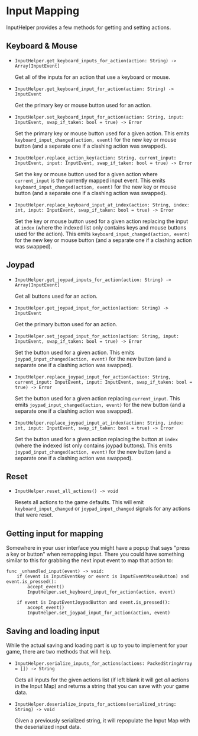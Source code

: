 # Input Mapping

InputHelper provides a few methods for getting and setting actions.

## Keyboard & Mouse

- `InputHelper.get_keyboard_inputs_for_action(action: String) -> Array[InputEvent]`

  Get all of the inputs for an action that use a keyboard or mouse.

- `InputHelper.get_keyboard_input_for_action(action: String) -> InputEvent`

  Get the primary key or mouse button used for an action.

- `InputHelper.set_keyboard_input_for_action(action: String, input: InputEvent, swap_if_taken: bool = true) -> Error`

  Set the primary key or mouse button used for a given action. This emits `keyboard_input_changed(action, event)` for the new key or mouse button (and a separate one if a clashing action was swapped).

- `InputHelper.replace_action_key(action: String, current_input: InputEvent, input: InputEvent, swap_if_taken: bool = true) -> Error`

  Set the key or mouse button used for a given action where `current_input` is the currently mapped input event. This emits `keyboard_input_changed(action, event)` for the new key or mouse button (and a separate one if a clashing action was swapped).

- `InputHelper.replace_keyboard_input_at_index(action: String, index: int, input: InputEvent, swap_if_taken: bool = true) -> Error`

  Set the key or mouse button used for a given action replacing the input at `index` (where the indexed list only contains keys and mouse buttons used for the action). This emits `keyboard_input_changed(action, event)` for the new key or mouse button (and a separate one if a clashing action was swapped).

## Joypad

- `InputHelper.get_joypad_inputs_for_action(action: String) -> Array[InputEvent]`

  Get all buttons used for an action.

- `InputHelper.get_joypad_input_for_action(action: String) -> InputEvent`

  Get the primary button used for an action.

- `InputHelper.set_joypad_input_for_action(action: String, input: InputEvent, swap_if_taken: bool = true) -> Error`

  Set the button used for a given action. This emits `joypad_input_changed(action, event)` for the new button (and a separate one if a clashing action was swapped).

- `InputHelper.replace_joypad_input_for_action(action: String, current_input: InputEvent, input: InputEvent, swap_if_taken: bool = true) -> Error`

  Set the button used for a given action replacing `current_input`. This emits `joypad_input_changed(action, event)` for the new button (and a separate one if a clashing action was swapped).

- `InputHelper.replace_joypad_input_at_index(action: String, index: int, input: InputEvent, swap_if_taken: bool = true) -> Error`

  Set the button used for a given action replacing the button at `index` (where the indexed list only contains joypad buttons). This emits `joypad_input_changed(action, event)` for the new button (and a separate one if a clashing action was swapped).

## Reset

- `InputHelper.reset_all_actions() -> void`

  Resets all actions to the game defaults. This will emit `keyboard_input_changed` or `joypad_input_changed` signals for any actions that were reset.

## Getting input for mapping

Somewhere in your user interface you might have a popup that says "press a key or button" when remapping input. There you could have something similar to this for grabbing the next input event to map that action to:

```gdscript
func _unhandled_input(event) -> void:
	if (event is InputEventKey or event is InputEventMouseButton) and event.is_pressed():
		accept_event()
		InputHelper.set_keyboard_input_for_action(action, event)

	if event is InputEventJoypadButton and event.is_pressed():
		accept_event()
		InputHelper.set_joypad_input_for_action(action, event)
```

## Saving and loading input

While the actual saving and loading part is up to you to implement for your game, there are two methods that will help.

- `InputHelper.serialize_inputs_for_actions(actions: PackedStringArray = []) -> String`

  Gets all inputs for the given actions list (if left blank it will get _all_ actions in the Input Map) and returns a string that you can save with your game data.

- `InputHelper.deserialize_inputs_for_actions(serialized_string: String) -> void`

  Given a previously serialized string, it will repopulate the Input Map with the deserialized input data.
